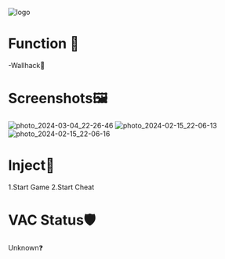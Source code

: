 ![logo](https://github.com/Andrewprogramer/whynothl2dm/assets/114591031/5482b62e-4fcb-46fd-8ae2-8ae646b753df)
# Function 🐇
-Wallhack👀 
# Screenshots🖼
![photo_2024-03-04_22-26-46](https://github.com/Andrewprogramer/whynothl2dm/assets/114591031/0d64dd4e-dac7-4a1f-ae6d-0c51fa18cd17)
![photo_2024-02-15_22-06-13](https://github.com/Andrewprogramer/whynothl2dm/assets/114591031/5138b4f5-c5b8-4d99-8feb-09ff099ade94)
![photo_2024-02-15_22-06-16](https://github.com/Andrewprogramer/whynothl2dm/assets/114591031/536c30f3-0b23-4881-8767-d69cdb3eac71)
# Inject💉
1.Start Game
2.Start Cheat
# VAC Status🛡
Unknown❓
